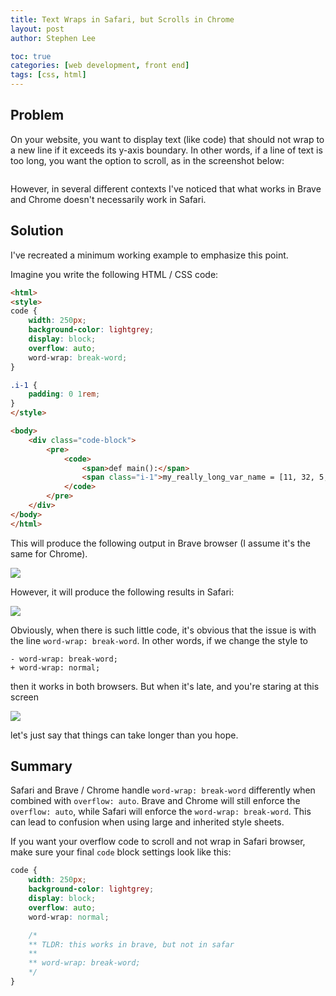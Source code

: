 ```yaml
---
title: Text Wraps in Safari, but Scrolls in Chrome
layout: post
author: Stephen Lee 

toc: true
categories: [web development, front end]
tags: [css, html]
---
```


## Problem
On your website, you want to display text (like code) that should not wrap to a new line if it exceeds its y-axis boundary. In other words, if a line of text is too long, you want the option to scroll, as in the screenshot below: 

<div class="row py-5">
    <div class="col d-flex justify-content-center">
        <img class="small-img" alt="" src="{{ 'assets/images/code_wrap/code-with-scroll.png' | relative_url }}">
    </div>
</div>

However, in several different contexts I've noticed that what works in Brave and Chrome doesn't necessarily work in Safari. 

## Solution 

I've recreated a minimum working example to emphasize this point. 

Imagine you write the following HTML / CSS code: 

```html
<html>
<style>
code {
    width: 250px;
    background-color: lightgrey;
    display: block;
    overflow: auto;
    word-wrap: break-word;
}

.i-1 {
    padding: 0 1rem;
}
</style>

<body>
    <div class="code-block">
        <pre>
            <code>
                <span>def main():</span>
                <span class="i-1">my_really_long_var_name = [11, 32, 5, 53, 23, 67, 46, 7, 34, 2]</span>
            </code>
        </pre>
    </div>
</body>
</html>
```

This will produce the following output in Brave browser (I assume it's the same for Chrome). 

<div class="row py-5">
    <div class="col d-flex justify-content-center">
        <img class="small-img" src="{{ 'assets/images/code_wrap/brave.png' | relative_url}}">
    </div>
</div>

However, it will produce the following results in Safari: 

<div class="row py-5">
    <div class="col d-flex justify-content-center">
        <img class="small-img" src="{{ 'assets/images/code_wrap/safari.png' | relative_url}}">
    </div>
</div>

Obviously, when there is such little code, it's obvious that the issue is with the line `word-wrap: break-word`. In other words, if we change the style to 

```git
- word-wrap: break-word;
+ word-wrap: normal;
```

then it works in both browsers. But when it's late, and you're staring at this screen

<div class="row py-5">
    <div class="col d-flex justify-content-center">
        <img src="{{ 'assets/images/code_wrap/safari-dev.png' | relative_url}}">
    </div>
</div>

let's just say that things can take longer than you hope. 

## Summary

Safari and Brave / Chrome handle `word-wrap: break-word` differently when combined with `overflow: auto`. Brave and Chrome will still enforce the `overflow: auto`, while Safari will enforce the `word-wrap: break-word`. This can lead to confusion when using large and inherited style sheets. 

If you want your overflow code to scroll and not wrap in Safari browser, make sure your final `code` block settings look like this: 

```css
code {
    width: 250px;
    background-color: lightgrey;
    display: block;
    overflow: auto;
    word-wrap: normal;

    /*  
    ** TLDR: this works in brave, but not in safar
    **
    ** word-wrap: break-word; 
    */
}
```
